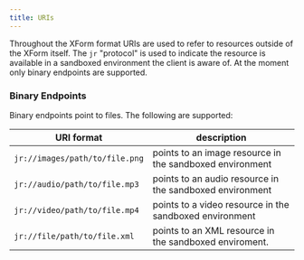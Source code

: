 ```yaml
---
title: URIs
---
```


Throughout the XForm format URIs are used to refer to resources outside of the XForm itself. The `jr` "protocol" is used to indicate the resource is available in a sandboxed environment the client is aware of. At the moment only binary endpoints are supported.

### Binary Endpoints

Binary endpoints point to files. The following are supported:

| URI format                                 | description 
|--------------------------------------------|----------------
| `jr://images/path/to/file.png`             | points to an image resource in the sandboxed environment
| `jr://audio/path/to/file.mp3`              | points to an audio resource in the sandboxed environment
| `jr://video/path/to/file.mp4`              | points to a video resource in the sandboxed environment
| `jr://file/path/to/file.xml`               | points to an XML resource in the sandboxed enviroment.
